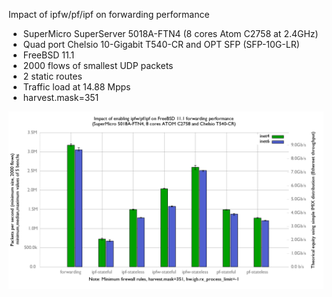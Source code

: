 Impact of ipfw/pf/ipf on forwarding performance
  - SuperMicro SuperServer 5018A-FTN4 (8 cores Atom C2758 at 2.4GHz)
  - Quad port Chelsio 10-Gigabit T540-CR and OPT SFP (SFP-10G-LR)
  - FreeBSD 11.1
  - 2000 flows of smallest UDP packets
  - 2 static routes
  - Traffic load at 14.88 Mpps
  - harvest.mask=351

![Impact of ipfw/pf/ipf on forwarding performance on FreeBSD 11.1](graph.png)


